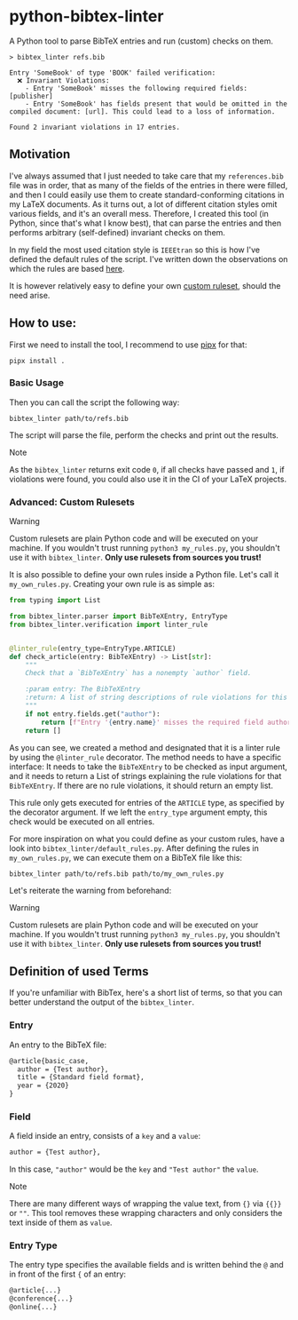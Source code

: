 # python-bibtex-linter
A Python tool to parse BibTeX entries and run (custom) checks on them.

```commandline
> bibtex_linter refs.bib

Entry 'SomeBook' of type 'BOOK' failed verification:
  ❌ Invariant Violations:
    - Entry 'SomeBook' misses the following required fields: [publisher]
    - Entry 'SomeBook' has fields present that would be omitted in the compiled document: [url]. This could lead to a loss of information.
    
Found 2 invariant violations in 17 entries.
```

## Motivation
I've always assumed that I just needed to take care that my `references.bib` file was in order, that as many of the
fields of the entries in there were filled, and then I could easily use them to create standard-conforming citations in
my LaTeX documents. 
As it turns out, a lot of different citation styles omit various fields, and it's an overall mess. 
Therefore, I created this tool (in Python, since that's what I know best), that can parse the entries and then performs
arbitrary (self-defined) invariant checks on them.

In my field the most used citation style is `IEEEtran` so this is how I've defined the default rules of the script.
I've written down the observations on which the rules are based [here](test/test_template/IEEEtran_observations.md).

It is however relatively easy to define your own [custom ruleset](#advanced-custom-rulesets), should the need arise.

## How to use:
First we need to install the tool, I recommend to use [pipx](https://github.com/pypa/pipx) for that:
```commandline
pipx install .
```

### Basic Usage
Then you can call the script the following way:
```commandline
bibtex_linter path/to/refs.bib
```

The script will parse the file, perform the checks and print out the results. 

> [!note]
> As the `bibtex_linter` returns exit code `0`, if all checks have passed and `1`, if violations were found, 
> you could also use it in the CI of your LaTeX projects. 

### Advanced: Custom Rulesets

> [!warning]
> Custom rulesets are plain Python code and will be executed on your machine.
> If you wouldn't trust running `python3 my_rules.py`, you shouldn't use it with `bibtex_linter`.
> **Only use rulesets from sources you trust!**

It is also possible to define your own rules inside a Python file. 
Let's call it `my_own_rules.py`.
Creating your own rule is as simple as:

```Python
from typing import List

from bibtex_linter.parser import BibTeXEntry, EntryType
from bibtex_linter.verification import linter_rule


@linter_rule(entry_type=EntryType.ARTICLE)
def check_article(entry: BibTeXEntry) -> List[str]:
    """
    Check that a `BibTeXEntry` has a nonempty `author` field.

    :param entry: The BibTeXEntry
    :return: A list of string descriptions of rule violations for this entry.
    """
    if not entry.fields.get("author"):
        return [f"Entry '{entry.name}' misses the required field author!"]
    return []
```

As you can see, we created a method and designated that it is a linter rule by using the `@linter_rule` decorator.
The method needs to have a specific interface: 
It needs to take the `BibTeXEntry` to be checked as input argument, and it needs to return a List of strings explaining
the rule violations for that `BibTeXEntry`. 
If there are no rule violations, it should return an empty list. 

This rule only gets executed for entries of the `ARTICLE` type, as specified by the decorator argument.
If we left the `entry_type` argument empty, this check would be executed on all entries.

For more inspiration on what you could define as your custom rules, have a look into `bibtex_linter/default_rules.py`.
After defining the rules in `my_own_rules.py`, we can execute them on a BibTeX file like this: 

```commandline
bibtex_linter path/to/refs.bib path/to/my_own_rules.py
```

Let's reiterate the warning from beforehand:

> [!warning]
> Custom rulesets are plain Python code and will be executed on your machine.
> If you wouldn't trust running `python3 my_rules.py`, you shouldn't use it with `bibtex_linter`.
> **Only use rulesets from sources you trust!**


## Definition of used Terms
If you're unfamiliar with BibTex, here's a short list of terms, so that you can better understand the output of the
`bibtex_linter`.

### Entry
An entry to the BibTeX file:
```LaTeX
@article{basic_case,
  author = {Test author},
  title = {Standard field format},
  year = {2020}
}
```

### Field
A field inside an entry, consists of a `key` and a `value`:
```LaTeX
author = {Test author},
```
In this case, `"author"` would be the `key` and `"Test author"` the `value`. 

> [!note]
> There are many different ways of wrapping the value text, from `{}` via `{{}}` or `""`.
> This tool removes these wrapping characters and only considers the text inside of them as `value`.

### Entry Type
The entry type specifies the available fields and is written behind the `@` and in front of the first `{` of an entry:
```LaTeX
@article{...}
@conference{...}
@online{...}
```
